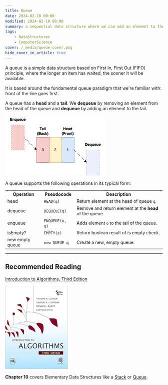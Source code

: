 ```yaml
---
title: Queue
date: 2024-02-18 00:00
modified: 2024-02-18 00:00
summary: a sequential data structure where we can add an element to the tail, or remove an element from the head.
tags:
    - DataStructures
    - ComputerScience
cover: /_media/queue-cover.png
hide_cover_in_article: true
---
```


A queue is a simple data structure based on First In, First Out (FIFO) principle, where the longer an item has waited, the sooner it will be available.

It is based around the fundamental queue paradigm that we're familiar with: front of the line goes first.

A queue has a **head** and a **tail**. We **dequeue** by removing an element from the head of the queue and **dequeue** by adding an element to the tail.

![Diagram of a Queue](../_media/queue.png)

A queue supports the following operations in its typical form:

<table class="table-border">
    <tr>
        <th>Operation</th>
        <th>Pseudocode</th>
        <th>Description</th>
    </tr>
    <tr>
        <td>head</td>
        <td><code>HEAD(q)</code></td>
        <td>Return element at the head of queue <code>q</code>.</td>
    </tr>
    <tr>
        <td>dequeue</td>
        <td><code>DEQUEUE(q)</code></td>
        <td>Remove and return element at the <strong>head</strong> of the queue.</td>
    </tr>
    <tr>
        <td>enqueue</td>
        <td><code>ENQUEUE(o, q)</code></td>
        <td>Adds element <code>o</code> to the tail of the queue.</td>
    </tr>
    <tr>
        <td>isEmpty?</td>
        <td><code>EMPTY(s)</code></td>
        <td>Return boolean result of is empty check.</td>
    </tr>
    <tr>
        <td>new empty queue</td>
        <td><code>new QUEUE q</code></td>
        <td>Create a new, empty queue.</td>
    </tr>
</table>

---

## Recommended Reading

[Introduction to Algorithms, Third Edition](https://amzn.to/3HyDauB)

![Intro to Algorithms cover](../_media/intro-to-algorithms-3rd.png)

**Chapter 10** covers Elementary Data Structures like a [Stack](stack.md) or [Queue](queue.md).
